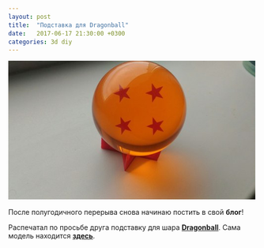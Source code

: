 ```yaml
---
layout: post
title:  "Подставка для Dragonball"
date:   2017-06-17 21:30:00 +0300
categories: 3d diy
---
```


![Подставка под Dragonball](/images/tumblr_dragonball-stand.jpg)

После полугодичного перерыва снова начинаю постить в свой **блог**!

Распечатал по просьбе друга подставку для шара [**Dragonball**](https://ru.aliexpress.com/item/Dragon-ball-Z-star-crystal-ball-Big-Size-DIN-3-0-Inch-7-5CM-In-Box/32326635908.html?shortkey=Zz2iYJ7f&addresstype=600&dp=1c5eda5fd4cf3954076d1d16ca9a0f2a&af=240682&cv=47843&afref=http%253A%252F%252Ft.umblr.com&mall_affr=pr3&aff_platform=aaf&cpt=1505639514365&sk=VnYZvQVf&aff_trace_key=49ba2eb86c4a49c4897268ef4018fcf2-1505639514365-01493-VnYZvQVf&terminal_id=f8c200a2e9794ae99c84ee1c0c894a27). Сама модель находится [**здесь**](https://www.thingiverse.com/thing:2390460).
